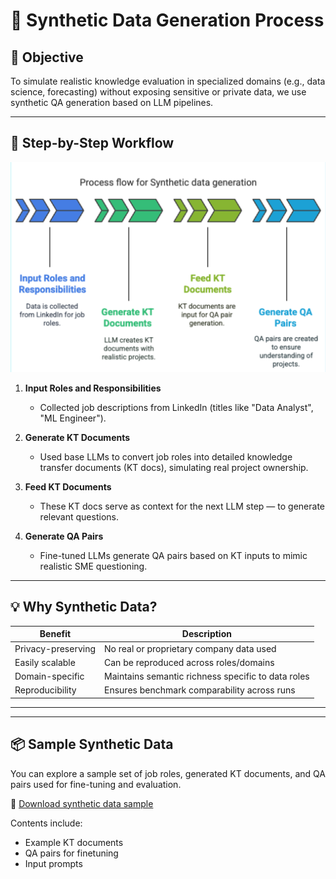 # 🧪 Synthetic Data Generation Process

## 📌 Objective

To simulate realistic knowledge evaluation in specialized domains (e.g., data science, forecasting) without exposing sensitive or private data, we use synthetic QA generation based on LLM pipelines.

---

## 🔄 Step-by-Step Workflow

![Synthetic QA Flow](../docs/assets/synthetic-qa-flow.png)

1. **Input Roles and Responsibilities**
   - Collected job descriptions from LinkedIn (titles like "Data Analyst", "ML Engineer").

2. **Generate KT Documents**
   - Used base LLMs to convert job roles into detailed knowledge transfer documents (KT docs), simulating real project ownership.

3. **Feed KT Documents**
   - These KT docs serve as context for the next LLM step — to generate relevant questions.

4. **Generate QA Pairs**
   - Fine-tuned LLMs generate QA pairs based on KT inputs to mimic realistic SME questioning.

---

## 💡 Why Synthetic Data?

| Benefit              | Description                                                                 |
|----------------------|-----------------------------------------------------------------------------|
| Privacy-preserving   | No real or proprietary company data used                                   |
| Easily scalable      | Can be reproduced across roles/domains                                     |
| Domain-specific      | Maintains semantic richness specific to data roles                         |
| Reproducibility      | Ensures benchmark comparability across runs                                |

---

---

## 📦 Sample Synthetic Data

You can explore a sample set of job roles, generated KT documents, and QA pairs used for fine-tuning and evaluation.

📁 [Download synthetic data sample](./sample_synthetic_data.zip)

Contents include:
- Example KT documents
- QA pairs for finetuning
- Input prompts


